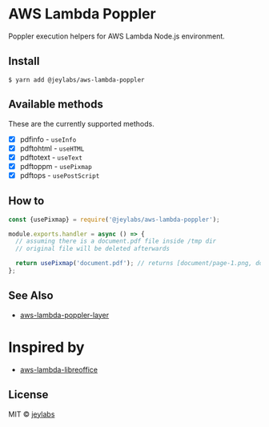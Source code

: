 # AWS Lambda Poppler

Poppler execution helpers for AWS Lambda Node.js environment.

## Install

```
$ yarn add @jeylabs/aws-lambda-poppler
```

## Available methods

These are the currently supported methods.

- [x] pdfinfo - `useInfo`
- [x] pdftohtml - `useHTML`
- [x] pdftotext - `useText`
- [x] pdftoppm - `usePixmap`
- [x] pdftops - `usePostScript`

## How to

```js
const {usePixmap} = require('@jeylabs/aws-lambda-poppler');

module.exports.handler = async () => {
  // assuming there is a document.pdf file inside /tmp dir
  // original file will be deleted afterwards

  return usePixmap('document.pdf'); // returns [document/page-1.png, document/page-2.png]
};
```

## See Also

- [aws-lambda-poppler-layer](https://github.com/jeylabs/aws-lambda-poppler-layer)

# Inspired by

- [aws-lambda-libreoffice](https://raw.githubusercontent.com/shelfio/aws-lambda-libreoffice)

## License

MIT © [jeylabs](https://jeylabs.com/)
